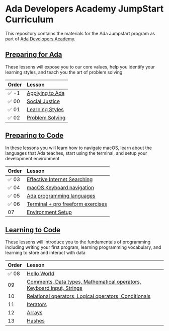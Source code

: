 # Ada Developers Academy JumpStart Curriculum
This repository contains the materials for the Ada Jumpstart program as part of [Ada Developers Academy](http://adadevelopersacademy.org/).

## [Preparing for Ada](./preparing-for-ada)
These lessons will expose you to our core values, help you identify your learning styles, and teach you the art of problem solving

| Order | Lesson |
| :--- | :--- |
| ✅ -1 | [Applying to Ada](./preparing-for-ada/applying-to-ada) |
| ✅ 00 | [Social Justice](./preparing-for-ada/social-justice/) |
| ✅ 01 | [Learning Styles](./preparing-for-ada/learning-styles/) |
| ✅ 02 | [Problem Solving](./preparing-for-ada/problem-solving/) |

## [Preparing to Code](./preparing-to-code)
In these lessons you will learn how to navigate macOS, learn about the languages that Ada teaches, start using the terminal, and setup your development environment

| Order | Lesson |
| :--- | :--- |
| ✅ 03 | [Effective Internet Searching](./preparing-to-code/internet-searching/) |
| ✅ 04 | [macOS Keyboard navigation](./preparing-to-code/keyboard-navigation/) |
| ✅ 05 | [Ada programming languages](./preparing-to-code/ada-languages) |
| ✅ 06 | [Terminal + pro freeform exercises](./preparing-to-code/terminal/) |
| 07 | [Environment Setup](./preparing-to-code/environment-setup/) |

## [Learning to Code](./learning-to-code)
These lessons will introduce you to the fundamentals of programming including writing your first program, learning programming vocabulary, and learning to store and interact with data

| Order | Lesson |
| :--- | :--- |
| ✅ 08 | [Hello World](./learning-to-code/hello-world/) |
| 09 | [Comments, Data types, Mathematical operators, Keyboard input, Strings](./learning-to-code/grammar/) |
| 10 | [Relational operators, Logical operators, Conditionals](./learning-to-code/programming-expressions/) |
| 11 | [Iterators](./learning-to-code/iterators/) |
| 12 | [Arrays](./learning-to-code/arrays) |
| 13 | [Hashes](./learning-to-code/hashes) |
